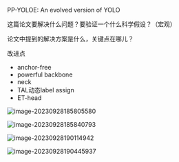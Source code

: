 PP-YOLOE: An evolved version of YOLO







这篇论文要解决什么问题？要验证一个什么科学假设？（宏观）

 



 

论文中提到的解决方案是什么，关键点在哪儿？

 

改进点

- anchor-free
- powerful backbone 
- neck
- TAL动态label assign
- ET-head









![image-20230928185805580](https://zhangwenkang666.oss-cn-beijing.aliyuncs.com/image-20230928185805580.png)

 

![image-20230928185840793](https://zhangwenkang666.oss-cn-beijing.aliyuncs.com/image-20230928185840793.png)



![image-20230928190114942](https://zhangwenkang666.oss-cn-beijing.aliyuncs.com/image-20230928190114942.png)



![image-20230928190445937](https://zhangwenkang666.oss-cn-beijing.aliyuncs.com/image-20230928190445937.png)